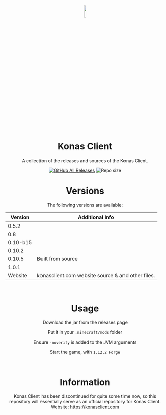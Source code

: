 <div align="center">
    <img src ="https://i.imgur.com/QiDjFLC.png" width="10%" height="10%"/>

# Konas Client 
A collection of the releases and sources of the Konas Client.

[![GitHub All Releases](https://img.shields.io/github/downloads/Eralp232/KonasClient/total?style=for-the-badge)](https://github.com/Eralp232/KonasClient/releases)
![Repo size](https://img.shields.io/github/repo-size/Eralp232/KonasClient?style=for-the-badge)
<br/>
# Versions
The following versions are available:

| Version    | Additional Info |
| -------- | ------- |
|0.5.2||
|0.8||
|0.10-b15||
|0.10.2||
|0.10.5|Built from source|
|1.0.1||
|Website|konasclient.com website source & and other files.|

<br/>

# Usage

Download the jar from the releases page

Put it in your `.minecraft/mods` folder

Ensure `-noverify` is added to the JVM arguments

Start the game, with `1.12.2 Forge`

<br/>

# Information
Konas Client has been discontinued for quite some time now, so this repository will essentially serve as an official
repository for Konas Client.
Website: https://konasclient.com

<br/>

</div>
